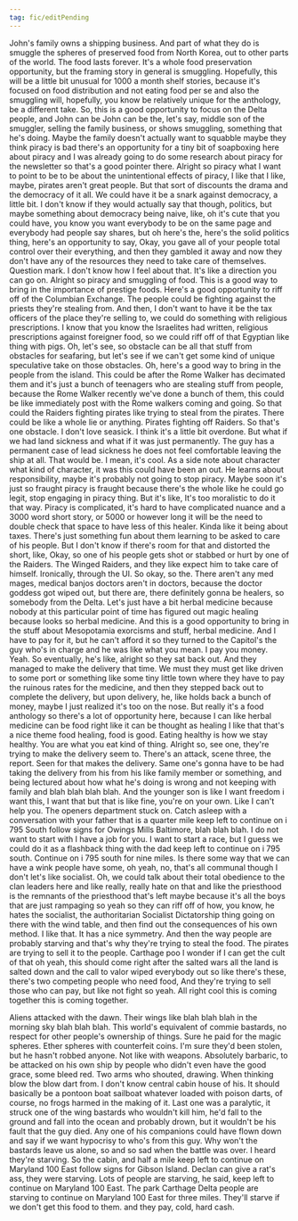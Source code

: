 ```yaml
---
tag: fic/editPending
---
```


John's family owns a shipping business. And part of what they do is smuggle the spheres of preserved food from North Korea, out to other parts of the world. The food lasts forever. It's a whole food preservation opportunity, but the framing story in general is smuggling. Hopefully, this will be a little bit unusual for 1000 a month shelf stories, because it's focused on food distribution and not eating food per se and also the smuggling will, hopefully, you know be relatively unique for the anthology, be a different take. So, this is a good opportunity to focus on the Delta people, and John can be John can be the, let's say, middle son of the smuggler, selling the family business, or shows smuggling, something that he's doing. Maybe the family doesn't actually want to squabble maybe they think piracy is bad there's an opportunity for a tiny bit of soapboxing here about piracy and I was already going to do some research about piracy for the newsletter so that's a good pointer there. Alright so piracy what I want to point to be to be about the unintentional effects of piracy, I like that I like, maybe, pirates aren't great people. But that sort of discounts the drama and the democracy of it all. We could have it be a snark against democracy, a little bit. I don't know if they would actually say that though, politics, but maybe something about democracy being naive, like, oh it's cute that you could have, you know you want everybody to be on the same page and everybody had people say shares, but oh here's the, here's the solid politics thing, here's an opportunity to say, Okay, you gave all of your people total control over their everything, and then they gambled it away and now they don't have any of the resources they need to take care of themselves. Question mark. I don't know how I feel about that. It's like a direction you can go on. Alright so piracy and smuggling of food. This is a good way to bring in the importance of prestige foods. Here's a good opportunity to riff off of the Columbian Exchange. The people could be fighting against the priests they're stealing from. And then, I don't want to have it be the tax officers of the place they're selling to, we could do something with religious prescriptions. I know that you know the Israelites had written, religious prescriptions against foreigner food, so we could riff off of that Egyptian like thing with pigs. Oh, let's see, so obstacle can be all that stuff from obstacles for seafaring, but let's see if we can't get some kind of unique speculative take on those obstacles. Oh, here's a good way to bring in the people from the island. This could be after the Rome Walker has decimated them and it's just a bunch of teenagers who are stealing stuff from people, because the Rome Walker recently we've done a bunch of them, this could be like immediately post with the Rome walkers coming and going. So that could the Raiders fighting pirates like trying to steal from the pirates. There could be like a whole lie or anything. Pirates fighting off Raiders. So that's one obstacle. I don't love seasick. I think it's a little bit overdone. But what if we had land sickness and what if it was just permanently. The guy has a permanent case of lead sickness he does not feel comfortable leaving the ship at all. That would be. I mean, it's cool. As a side note about character what kind of character, it was this could have been an out. He learns about responsibility, maybe it's probably not going to stop piracy. Maybe soon it's just so fraught piracy is fraught because there's the whole like he could go legit, stop engaging in piracy thing. But it's like, It's too moralistic to do it that way. Piracy is complicated, it's hard to have complicated nuance and a 3000 word short story, or 5000 or however long it will be the need to double check that space to have less of this healer. Kinda like it being about taxes. There's just something fun about them learning to be asked to care of his people. But I don't know if there's room for that and distorted the short, like, Okay, so one of his people gets shot or stabbed or hurt by one of the Raiders. The Winged Raiders, and they like expect him to take care of himself. Ironically, through the UI. So okay, so the. There aren't any med mages, medical banjos doctors aren't in doctors, because the doctor goddess got wiped out, but there are, there definitely gonna be healers, so somebody from the Delta. Let's just have a bit herbal medicine because nobody at this particular point of time has figured out magic healing because looks so herbal medicine. And this is a good opportunity to bring in the stuff about Mesopotamia exorcisms and stuff, herbal medicine. And I have to pay for it, but he can't afford it so they turned to the Capitol's the guy who's in charge and he was like what you mean. I pay you money. Yeah. So eventually, he's like, alright so they sat back out. And they managed to make the delivery that time. We must they must get like driven to some port or something like some tiny little town where they have to pay the ruinous rates for the medicine, and then they stepped back out to complete the delivery, but upon delivery, he, like holds back a bunch of money, maybe I just realized it's too on the nose. But really it's a food anthology so there's a lot of opportunity here, because I can like herbal medicine can be food right like it can be thought as healing I like that that's a nice theme food healing, food is good. Eating healthy is how we stay healthy. You are what you eat kind of thing. Alright so, see one, they're trying to make the delivery seem to. There's an attack, scene three, the report. Seen for that makes the delivery. Same one's gonna have to be had taking the delivery from his from his like family member or something, and being lectured about how what he's doing is wrong and not keeping with family and blah blah blah blah. And the younger son is like I want freedom i want this, I want that but that is like fine, you're on your own. Like I can't help you. The openers department stuck on. Catch asleep with a conversation with your father that is a quarter mile keep left to continue on i 795 South follow signs for Owings Mills Baltimore, blah blah blah. I do not want to start with I have a job for you. I want to start a race, but I guess we could do it as a flashback thing with the dad keep left to continue on i 795 south. Continue on i 795 south for nine miles. Is there some way that we can have a wink people have some, oh yeah, no, that's all communal though I don't let's like socialist. Oh, we could talk about their total obedience to the clan leaders here and like really, really hate on that and like the priesthood is the remnants of the priesthood that's left maybe because it's all the boys that are just rampaging so yeah so they can riff off of how, you know, he hates the socialist, the authoritarian Socialist Dictatorship thing going on there with the wind table, and then find out the consequences of his own method. I like that. It has a nice symmetry. And then the way people are probably starving and that's why they're trying to steal the food. The pirates are trying to sell it to the people. Carthage poo I wonder if I can get the cult of that oh yeah, this should come right after the salted wars all the land is salted down and the call to valor wiped everybody out so like there's these, there's two competing people who need food, And they're trying to sell those who can pay, but like not fight so yeah. All right cool this is coming together this is coming together.

Aliens attacked with the dawn. Their wings like blah blah blah in the morning sky blah blah blah. This world's equivalent of commie bastards, no respect for other people's ownership of things. Sure he paid for the magic spheres. Ether spheres with counterfeit coins. I'm sure they'd been stolen, but he hasn't robbed anyone. Not like with weapons. Absolutely barbaric, to be attacked on his own ship by people who didn't even have the good grace, some bleed red. Two arms who shouted, drawing. When thinking blow the blow dart from. I don't know central cabin house of his. It should basically be a pontoon boat sailboat whatever loaded with poison darts, of course, no frogs harmed in the making of it. Last one was a paralytic, it struck one of the wing bastards who wouldn't kill him, he'd fall to the ground and fall into the ocean and probably drown, but it wouldn't be his fault that the guy died. Any one of his companions could have flown down and say if we want hypocrisy to who's from this guy. Why won't the bastards leave us alone, so and so sad when the battle was over. I heard they're starving. So the cabin, and half a mile keep left to continue on Maryland 100 East follow signs for Gibson Island. Declan can give a rat's ass, they were starving. Lots of people are starving, he said, keep left to continue on Maryland 100 East. The park Carthage Delta people are starving to continue on Maryland 100 East for three miles. They'll starve if we don't get this food to them. and they pay, cold, hard cash.

